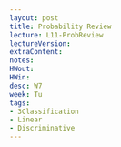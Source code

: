 ```yaml
---
layout: post
title: Probability Review
lecture: L11-ProbReview
lectureVersion: 
extraContent:
notes:
HWout: 
HWin:  
desc: W7
week: Tu
tags:
- 3Classification
- Linear
- Discriminative
---
```

